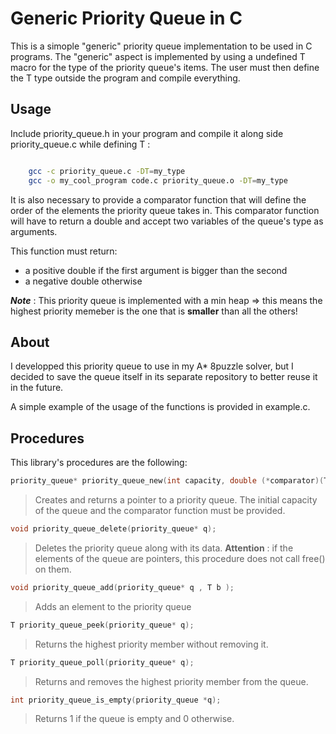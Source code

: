 # Generic Priority Queue in C

This is a simople "generic" priority queue implementation to be used in C programs. The "generic" aspect is implemented by using a undefined T macro for the type of the priority queue's items. The user must then define the T type outside the program and compile everything.

## Usage 

Include priority_queue.h in your program and compile it along side priority_queue.c while defining T :

``` bash

    gcc -c priority_queue.c -DT=my_type
    gcc -o my_cool_program code.c priority_queue.o -DT=my_type

```

It is also necessary to provide a comparator function that will define the order of the elements the priority queue takes in. This comparator function will have to return a double and accept two variables of the queue's type as arguments.


This function must return: 
 - a positive double if the first argument is bigger than the second
 - a negative double otherwise


***Note*** : This priority queue is implemented with a min heap => this means the highest priority memeber is the one that is **smaller** than all the others!

## About

I developped this priority queue to use in my A* 8puzzle solver, but I decided to save the queue itself in its separate repository to better reuse it in the future.

A simple example of the usage of the functions is provided in example.c.

## Procedures

This library's procedures are the following:

```C 
priority_queue* priority_queue_new(int capacity, double (*comparator)(T,T)); 
```

> Creates and returns a pointer to a priority queue. The initial capacity of the queue and the comparator function must be provided.

```C 
void priority_queue_delete(priority_queue* q); 
```
> Deletes the priority queue along with its data. **Attention** : if the elements of the queue are pointers, this procedure does not call free() on them.  

```C 
void priority_queue_add(priority_queue* q , T b ); 
```

> Adds an element to the priority queue

```C 
T priority_queue_peek(priority_queue* q); 
```
> Returns the highest priority member without removing it.

```C 
T priority_queue_poll(priority_queue* q); 
```

> Returns and removes the highest priority member from the queue.

```C 
int priority_queue_is_empty(priority_queue *q); 
```
> Returns 1 if the queue is empty and 0 otherwise.


